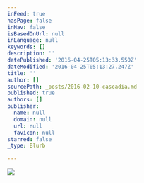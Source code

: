 ```yaml
---
inFeed: true
hasPage: false
inNav: false
isBasedOnUrl: null
inLanguage: null
keywords: []
description: ''
datePublished: '2016-04-25T05:13:33.550Z'
dateModified: '2016-04-25T05:13:27.247Z'
title: ''
author: []
sourcePath: _posts/2016-02-10-cascadia.md
published: true
authors: []
publisher:
  name: null
  domain: null
  url: null
  favicon: null
starred: false
_type: Blurb

---
```

![](https://the-grid-user-content.s3-us-west-2.amazonaws.com/2968d06e-71de-4522-b585-07b70f017c3a.jpg)